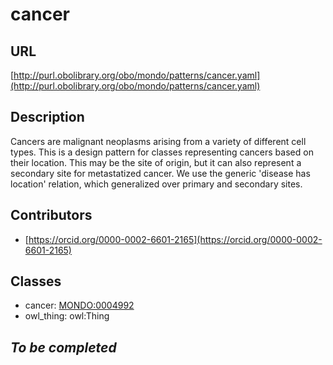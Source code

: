 # cancer 
## URL 
[http://purl.obolibrary.org/obo/mondo/patterns/cancer.yaml](http://purl.obolibrary.org/obo/mondo/patterns/cancer.yaml)
## Description 

Cancers are malignant neoplasms arising from a variety of different cell types.
This is a design pattern for classes representing cancers based on their location. This may be the site of origin, but it can also represent a secondary site for metastatized cancer.
We use the generic 'disease has location' relation, which generalized over primary and secondary sites.
## Contributors 
* [https://orcid.org/0000-0002-6601-2165](https://orcid.org/0000-0002-6601-2165) 
## Classes 
* cancer: [MONDO:0004992](http://purl.obolibrary.org/obo/MONDO_0004992) 
* owl_thing: owl:Thing 
## _To be completed_